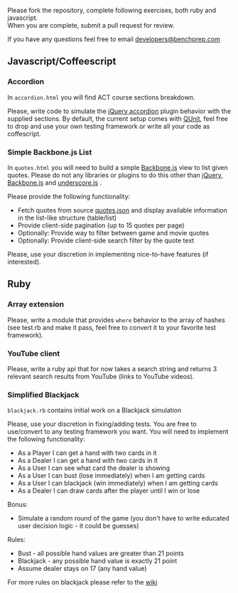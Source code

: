 Please fork the repository, complete following exercises, both ruby and javascript.  
When you are complete, submit a pull request for review.

If you have any questions feel free to email developers@benchprep.com

## Javascript/Coffeescript

### Accordion

In `accordion.html` you will find ACT course sections breakdown.

Please, write code to simulate the [jQuery accordion](http://docs.jquery.com/UI/Accordion) plugin behavior with the supplied sections.
By default, the current setup comes with [QUnit](https://qunitjs.com/), feel free to drop and use your own testing framework or write all your code as coffescript.

### Simple Backbone.js List

In `quotes.html` you will need to build a simple [Backbone.js](http://backbonejs.org/) view to list given quotes.  Please do not any libraries or plugins to do this other than [jQuery](https://jquery.com/), [Backbone.js](http://backbonejs.org/) and [underscore.js](http://underscorejs.org/) .

Please provide the following functionality:

 * Fetch quotes from source [quotes.json](https://gist.githubusercontent.com/anonymous/8f61a8733ed7fa41c4ea/raw/1e90fd2741bb6310582e3822f59927eb535f6c73/quotes.json) and display available information in the list-like structure (table/list)
 * Provide client-side pagination (up to 15 quotes per page)
 * Optionally: Provide way to filter between game and movie quotes
 * Optionally: Provide client-side search filter by the quote text

Please, use your discretion in implementing nice-to-have features (if interested).

## Ruby

### Array extension

Please, write a module that provides `where` behavior to the array of hashes (see test.rb and make it pass, feel free to convert it to your favorite test framework).

### YouTube client

Please, write a ruby api that for now takes a search string and returns 3 relevant search results from YouTube (links to YouTube videos).

### Simplified Blackjack

`blackjack.rb` contains initial work on a Blackjack simulation

Please, use your discretion in fixing/adding tests. You are free to use/convert to any testing framework you want.
You will need to implement the following functionality:

 * As a Player I can get a hand with two cards in it
 * As a Dealer I can get a hand with two cards in it
 * As a User I can see what card the dealer is showing
 * As a User I can bust (lose immediately) when I am getting cards
 * As a User I can blackjack (win immediately) when I am getting cards
 * As a Dealer I can draw cards after the player until I win or lose

 Bonus:

 * Simulate a random round of the game (you don't have to write educated user decision logic - it could be guesses)

 Rules:

 * Bust - all possible hand values are greater than 21 points
 * Blackjack - any possible hand value is exactly 21 point
 * Assume dealer stays on 17 (any hand value)

 For more rules on blackjack please refer to the [wiki](http://en.wikipedia.org/wiki/Blackjack)

